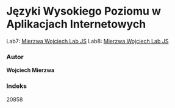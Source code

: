 # Języki Wysokiego Poziomu w Aplikacjach Internetowych

Lab7: [Mierzwa Wojciech Lab JS](https://wojciechmierzwa.github.io/lab7)
Lab8: [Mierzwa Wojciech Lab JS](https://wojciechmierzwa.github.io/lab8)
### Autor
**Wojciech Mierzwa**  

### Indeks
20858
